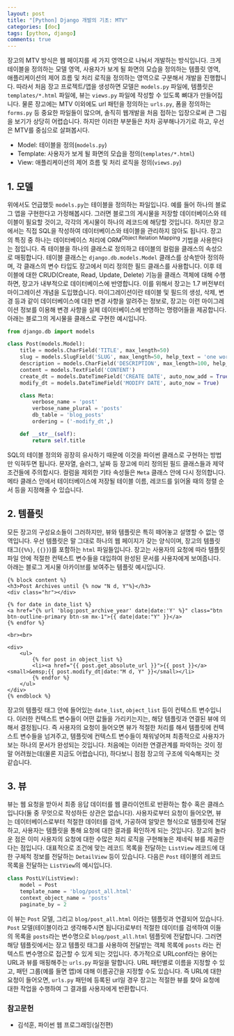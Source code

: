 ```yaml
---
layout: post
title: "[Python] Django 개발의 기초: MTV"
categories: [doc]
tags: [python, django]
comments: true
---
```


장고의 MTV 방식은 웹 페이지를 세 가지 영역으로 나눠서 개발하는 방식입니다. 크게 테이블을 정의하는 모델 영역, 사용자가 보게 될 화면의 모습을 정의하는 템플릿 영역, 애플리케이션의 제어 흐름 및 처리 로직을 정의하는 영역으로 구분해서 개발을 진행합니다. 따라서 처음 장고 프로젝트/앱을 생성하면 모델은 `models.py` 파일에, 템플릿은 `templates/*.html` 파일에, 뷰는 `views.py` 파일에 작성할 수 있도록 뼈대가 만들어집니다. 물론 장고에는 MTV 이외에도 url 패턴을 정의하는 `urls.py`, 폼을 정의하는 `forms.py` 등 중요한 파일들이 많으며, 솔직히 웹개발을 처음 접하는 입장으로써 큰 그림을 보기가 상당히 어렵습니다. 하지만 이러한 부분들은 차차 공부해나가기로 하고, 우선은 MTV를 중심으로 살펴봅시다. 

- Model: 테이블을 정의(`models.py`)
- Template: 사용자가 보게 될 화면의 모습을 정의(`templates/*.html`)
- View: 애플리케이션의 제어 흐름 및 처리 로직을 정의(`views.py`)

## 1. 모델

위에서도 언급했듯 `models.py`는 테이블을 정의하는 파일입니다. 예를 들어 하나의 블로그 앱을 구현한다고 가정해봅시다. 그러면 블로그의 게시물을 저장할 데이터베이스와 테이블이 필요할 것이고, 각각의 게시물이 하나의 레코드에 해당할 것입니다. 하지만 장고에서는 직접 SQL을 작성하여 데이터베이스와 테이블을 관리하지 않아도 됩니다. 장고의 특징 중 하나는 데이터베이스 처리에 ORM<sup>Object Relation Mapping</sup> 기법을 사용한다는 점입니다. 즉 테이블을 하나의 클래스로 정의하고 테이블의 컬럼을 클래스의 속성으로 매핑합니다. 테이블 클래스는 `django.db.models.Model` 클래스를 상속받아 정의하며, 각 클래스의 변수 타입도 장고에서 미리 정의한 필드 클래스를 사용합니다. 이후 테이블에 대한 CRUD(Create, Read, Update, Delete) 기능을 클래스 객체에 대해 수행하면, 장고가 내부적으로 데이터베이스에 반영합니다. 이를 위해서 장고는 1.7 버전부터 마이그레이션 개념을 도입했습니다. 마이그레이션이란 테이블 및 필드의 생성, 삭제, 변경 등과 같이 데이터베이스에 대한 변경 사항을 알려주는 정보로, 장고는 이런 마이그레이션 정보를 이용해 변경 사항을 실제 데이터베이스에 반영하는 명령어들을 제공합니다. 아래는 블로그의 게시물을 클래스로 구현한 예시입니다.

```python
from django.db import models

class Post(models.Model):
	title = models.CharField('TITLE', max_length=50)
	slug = models.SlugField('SLUG', max_length=50, help_text = 'one word for title alias', allow_unicode=True)
	description = models.CharField('DESCRIPTION', max_length=100, help_text = 'simple description')
	content = models.TextField('CONTENT')
	create_dt = models.DateTimeField('CREATE DATE', auto_now_add = True)
	modify_dt = models.DateTimeField('MODIFY DATE', auto_now = True)

	class Meta:
		verbose_name = 'post'
		verbose_name_plural = 'posts'
		db_table = 'blog_posts'
		ordering = ('-modify_dt',)

	def __str__(self):
		return self.title
```

SQL의 테이블 정의와 굉장히 유사하기 때문에 이것을 파이썬 클래스로 구현하는 방법만 익혀두면 됩니다. 문자열, 슬러그, 날짜 등 장고에 미리 정의된 필드 클래스들과 제약조건들에 주의합시다. 컬럼을 제외한 기타 속성들은 `Meta` 클래스 안에 다시 정의합니다. 메타 클래스 안에서 테이터베이스에 저장될 테이블 이름, 레코드를 읽어올 때의 정렬 순서 등을 지정해줄 수 있습니다. 

## 2. 템플릿

모든 장고의 구성요소들이 그러하지만, 뷰와 템플릿은 특히 떼어놓고 설명할 수 없는 영역입니다. 우선 템플릿은 말 그대로 하나의 웹 페이지가 갖는 양식이며, 장고의 템플릿 태그(`{%%}`, `{{}}`)를 포함하는 `html` 파일들입니다. 장고는 사용자의 요청에 따라 템플릿 파일 안에 적절한 컨텍스트 변수들을 대입하여 완성된 문서를 사용자에게 보여줍니다. 아래는 블로그 게시물 아카이브를 보여주는 템플릿 예시입니다.

```
{% block content %}
<h3>Post Archives until {% now "N d, Y"%}</h3>
<div class="hr"></div>

{% for date in date_list %}
<a href="{% url 'blog:post_archive_year' date|date:'Y' %}" class="btn btn-outline-primary btn-sm mx-1">{{ date|date:"Y" }}</a>
{% endfor %}

<br><br>

<div>
	<ul>
		{% for post in object_list %}
		<li><a href="{{ post.get_absolute_url }}">{{ post }}</a><small>&emsp;{{ post.modify_dt|date:"M d, Y" }}</small></li>		
		{% endfor %}
	</ul>
</div>
{% endblock %}
```

장고의 템플릿 태그 안에 들어있는 `date_list`, `object_list` 등이 컨텍스트 변수입니다. 이러한 컨텍스트 변수들이 어떤 값들을 가리키는지는, 해당 템플릿과 연결된 뷰에 의해서 결정됩니다. 즉 사용자의 요청이 들어오면 뷰가 적절한 처리를 해서 템플릿에 컨텍스트 변수들을 넘겨주고, 템플릿에 컨텍스트 변수들이 채워넣어져 최종적으로 사용자가 보는 하나의 문서가 완성되는 것입니다. 처음에는 이러한 연결관계를 파악하는 것이 정말 어려웠는데(물론 지금도 어렵습니다), 하다보니 점점 장고의 구조에 익숙해지는 것 같습니다.

## 3. 뷰

뷰는 웹 요청을 받아서 최종 응답 데이터를 웹 클라이언트로 반환하는 함수 혹은 클래스입니다(둘 중 무엇으로 작성하든 상관은 없습니다). 사용자로부터 요청이 들어오면, 뷰는 데이터베이스로부터 적절한 데이터를 검색, 가공하여 알맞은 형식으로 템플릿에 전달하고, 사용자는 템플릿을 통해 요청에 대한 결과를 확인하게 되는 것입니다. 장고의 놀라운 점은 이미 사용자의 요청에 대한 수많은 처리 로직을 구현해놓은 제네릭 뷰를 제공한다는 점입니다. 대표적으로 조건에 맞는 레코드 목록을 전달하는 `ListView` 레코드에 대한 구체적 정보를 전달하는 `DetailView` 등이 있습니다. 다음은 `Post` 테이블의 레코드 목록을 전달하는 `ListView`의 예시입니다.

```python
class PostLV(ListView):
	model = Post
	template_name = 'blog/post_all.html'
	context_object_name = 'posts'
	paginate_by = 2
```

이 뷰는 `Post` 모델, 그리고 `blog/post_all.html` 이라는 템플릿과 연결되어 있습니다. `Post` 모델(테이블이라고 생각해주시면 됩니다)로부터 적절한 데이터를 검색하여 이들의 목록을 `posts`라는 변수명으로 `blog/post_all.html` 템플릿에 전달합니다. 그러면 해당 템플릿에서는 장고 템플릿 태그를 사용하여 전달받는 객체 목록에 `posts` 라는 컨텍스트 변수명으로 접근할 수 있게 되는 것입니다. 추가적으로 URLconf라는 용어는 URL과 뷰를 매핑해주는 `urls.py` 파일을 말합니다. URL 패턴별로 이름을 지정할 수 있고, 패턴 그룹(예를 들면 앱)에 대해 이름공간을 지정할 수도 있습니다. 즉 URL에 대한 요청이 들어오면, `urls.py` 패턴에 등록된 url일 경우 장고는 적절한 뷰를 찾아 요청에 대한 작업을 수행하여 그 결과를 사용자에게 반환합니다.


### 참고문헌

- 김석훈, 파이썬 웹 프로그래밍(실전편)